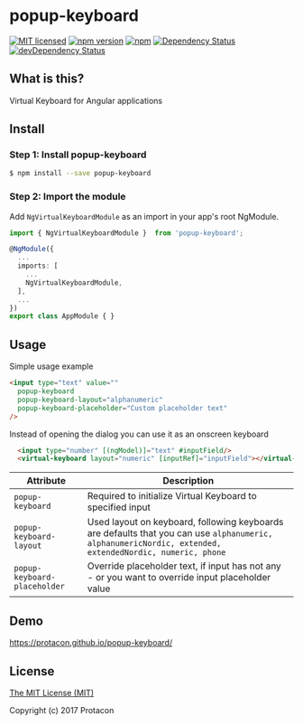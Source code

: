 # popup-keyboard
[![MIT licensed](https://img.shields.io/badge/license-MIT-blue.svg)](LICENSE)
[![npm version](https://badge.fury.io/js/%40protacon%2Fpopup-keyboard.svg)](https://badge.fury.io/js/%40protacon%2Fpopup-keyboard)
[![npm](https://img.shields.io/npm/dm/popup-keyboard.svg)](https://www.npmjs.com/package/popup-keyboard)
[![Dependency Status](https://david-dm.org/by-pinja/ng-virtual-keyboard.svg)](https://david-dm.org/by-pinja/ng-virtual-keyboard)
[![devDependency Status](https://david-dm.org/by-pinja/ng-virtual-keyboard/dev-status.svg)](https://david-dm.org/by-pinja/ng-virtual-keyboard#info=devDependencies)

## What is this?
Virtual Keyboard for Angular applications

## Install
### Step 1: Install popup-keyboard
```bash
$ npm install --save popup-keyboard
```

### Step 2: Import the module
Add `NgVirtualKeyboardModule` as an import in your app's root NgModule.
```typescript
import { NgVirtualKeyboardModule }  from 'popup-keyboard';

@NgModule({
  ...
  imports: [
    ...
    NgVirtualKeyboardModule,
  ],
  ...
})
export class AppModule { }
```

## Usage
Simple usage example
```html
<input type="text" value=""
  popup-keyboard
  popup-keyboard-layout="alphanumeric"
  popup-keyboard-placeholder="Custom placeholder text"
/>
```
Instead of opening the dialog you can use it as an onscreen keyboard
```html
  <input type="number" [(ngModel)]="text" #inputField/>
  <virtual-keyboard layout="numeric" [inputRef]="inputField"></virtual-keyboard>
```
| Attribute | Description |
| --- | --- |
| `popup-keyboard`             | Required to initialize Virtual Keyboard to specified input |
| `popup-keyboard-layout`      | Used layout on keyboard, following keyboards are defaults that you can use `alphanumeric, alphanumericNordic, extended, extendedNordic, numeric, phone` |
| `popup-keyboard-placeholder` | Override placeholder text, if input has not any - or you want to override input placeholder value |

## Demo
https://protacon.github.io/popup-keyboard/

## License
[The MIT License (MIT)](LICENSE)

Copyright (c) 2017 Protacon
